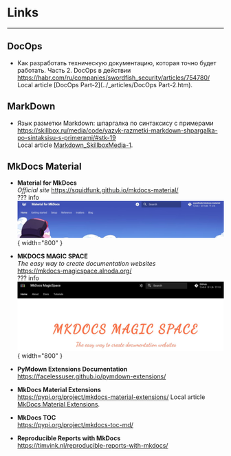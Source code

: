 # Links

-------------------------------------

## DocOps

+ Как разработать техническую документацию, которая точно будет работать. Часть 2. DocOps в действии 
<https://habr.com/ru/companies/swordfish_security/articles/754780/>  
Local article [DocOps Part-2](../_articles/DocOps Part-2.htm).

## MarkDown

+ Язык разметки Markdown: шпаргалка по синтаксису с примерами  
<https://skillbox.ru/media/code/yazyk-razmetki-markdown-shpargalka-po-sintaksisu-s-primerami/#stk-19>  
Local article [Markdown_SkillboxMedia-1](../_articles/Markdown_SkillboxMedia-1.htm).


## MkDocs Material

+ **Material for MkDocs**   
*Official site*
<https://squidfunk.github.io/mkdocs-material/>  
??? info
    ![MKDOCS MAGIC SPACE](../_images/img_lnk/img_lnk_MaterialForMkDocs.JPG){ width="800" }

+ **MKDOCS MAGIC SPACE**  
*The easy way to create documentation websites*     
<https://mkdocs-magicspace.alnoda.org/>  
??? info
    ![MKDOCS MAGIC SPACE](../_images/img_lnk/img_lnk_MagicSpace.JPG){ width="800" }

    

+ **PyMdown Extensions Documentation**
https://facelessuser.github.io/pymdown-extensions/


+ **MkDocs Material Extensions**  
<https://pypi.org/project/mkdocs-material-extensions/>
Local article [MkDocs Material Extensions](../_articles/mkdocs-material-extensions_PyPI.html).


+ **MkDocs TOC**    
<https://pypi.org/project/mkdocs-toc-md/>


+ **Reproducible Reports with MkDocs**    
<https://timvink.nl/reproducible-reports-with-mkdocs/>




